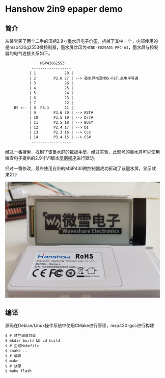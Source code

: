 # Hanshow 2in9 epaper demo

## 简介

从某宝买了两个二手的汉朔2.9寸墨水屏电子价签，拆掉了其中一个，内部使用的是msp430g2553微控制器，墨水屏丝印为`HINK-E029A01-FPC-A1`，墨水屏与控制器的电气连接关系如下。

```
                MSP430G2553
            ------------------
           | 1             28 |
           | 2        P2.6 27 | --> 墨水屏电源MOS-FET,高电平导通
           | 3             26 |
           | 4             25 |
           | 5             24 |
           | 6             23 |
           | 7             22 |
    BS <-- | 8  P3.1       21 |
           | 9        P3.6 20 | --> RST#
           | 10       P3.5 19 | --> D/C#
           | 11       P2.5 18 | --> BUSY
           | 12       P2.4 17 | --> DI
           | 13       P2.3 16 | --> CLK
           | 14       P3.4 15 | --> CS#
            ------------------
```

经过一番搜索，找到了该墨水屏的[数据手册](docs/HINK-E029A01-0629.pdf)，经过实验，此型号的墨水屏可以使用微雪电子提供的2.9寸V1版本[示例程序](https://github.com/waveshare/e-Paper/blob/master/STM32/STM32-F103ZET6/User/e-Paper/EPD_2in9.c)进行驱动。

经过一番修改，最终使用自带的MSP430微控制器成功驱动了该墨水屏，显示效果如下

![2in9-epaper](pics/2in9-epaper.jpg)

## 编译

源码在Debian/Linux操作系统中使用CMake进行管理，msp430-gcc进行构建

```shell
$ # 建立编译目录
$ mkdir build && cd build
$ # 生成Makefile
$ cmake ..
$ # 编译
$ make
$ # 烧录
$ make flash
```